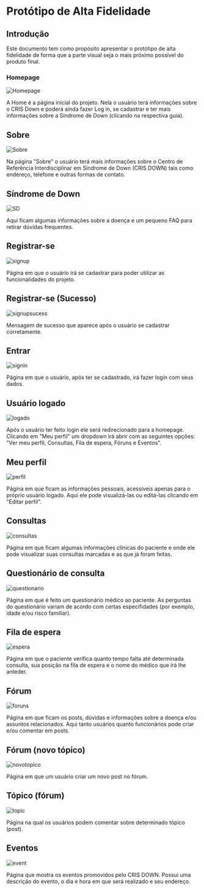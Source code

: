 # Protótipo de Alta Fidelidade

## Introdução
Este documento tem como propósito apresentar o protótipo de alta fidelidade de forma que a parte visual seja o mais próximo possível do produto final.

### Homepage
![Homepage](https://i.imgur.com/hOZrBI8.png)

A Home é a página inicial do projeto. Nela o usuário terá informações sobre o CRIS Down e poderá ainda fazer Log in, se cadastrar e ter mais informações sobre a Síndrome de Down (clicando na respectiva guia).

## Sobre
![Sobre](https://i.imgur.com/VNuQRpt.png)

Na página "Sobre" o usuário terá mais informações sobre o Centro de Referência Interdisciplinar em Síndrome de Down (CRIS DOWN) tais como endereço, telefone e outras formas de contato.

## Síndrome de Down
![SD](https://i.imgur.com/6p6bto3.png)

Aqui ficam algumas informações sobre a doença e um pequeno FAQ para retirar dúvidas frequentes.

## Registrar-se
![signup](https://i.imgur.com/OtdLEUL.png)

Página em que o usuário irá se cadastrar para poder utilizar as funcionalidades do projeto.

## Registrar-se (Sucesso)
![signupsucess](https://i.imgur.com/YYiktlA.png)

Mensagem de sucesso que aparece após o usuário se cadastrar corretamente.

## Entrar
![signin](https://i.imgur.com/p1IpyZM.png)

Página em que o usuário, após ter se cadastrado, irá fazer login com seus dados.

## Usuário logado
![logado](https://i.imgur.com/G39iCxl.png)

Após o usuário ter feito login ele será redirecionado para a homepage. Clicando em "Meu perfil" um dropdown irá abrir com as seguintes opções: "Ver meu perfil, Consultas, Fila de espera, Fóruns e Eventos".

## Meu perfil
![perfil](https://i.imgur.com/CH4GiDj.png)

Página em que ficam as informações pessoais, acessíveis apenas para o próprio usuário logado. Aqui ele pode visualizá-las ou editá-las clicando em "Editar perfil".

## Consultas
![consultas](https://i.imgur.com/tQm8Eee.png)

Página em que ficam algumas informações clínicas do paciente e onde ele pode visualizar suas consultas marcadas e as que já foram feitas.

## Questionário de consulta
![questionario](https://i.imgur.com/BOLAwrK.png)

Página em que é feito um questionário médico ao paciente. As perguntas do questionário variam de acordo com certas especifidades (por exemplo, idade e/ou risco familiar).

## Fila de espera
![espera](https://i.imgur.com/Pxp4skK.png)

Página em que o paciente verifica quanto tempo falta até determinada consulta, sua posição na fila de espera e o nome do médico que irá lhe anteder.

## Fórum
![foruns](https://i.imgur.com/Rm9UFka.png)

Página em que ficam os posts, dúvidas e informações sobre a doença e/ou assuntos relacionados. Aqui tanto usuários quanto funcionários pode criar e/ou comentar em posts.

## Fórum (novo tópico)
![novotopico](https://i.imgur.com/XXY9rQt.png)

Página em que um usuário criar um novo post no fórum.

## Tópico (fórum)
![topic](https://i.imgur.com/Qs5vZqn.png)

Página na qual os usuários podem comentar sobre determinado tópico (post).

## Eventos
![event](https://i.imgur.com/F1t5YQX.png)

Página que mostra os eventos promovidos pelo CRIS DOWN. Possui uma descrição do evento, o dia e hora em que será realizado e seu endereço.
